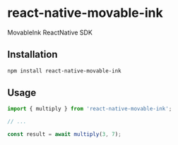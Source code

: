 # react-native-movable-ink

MovableInk ReactNative SDK

## Installation

```sh
npm install react-native-movable-ink
```

## Usage

```js
import { multiply } from 'react-native-movable-ink';

// ...

const result = await multiply(3, 7);
```
